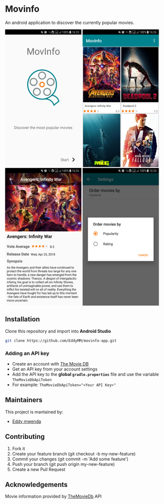 # Movinfo

An android application to discover the currently popular movies.

<img src="githubAssets/imgs/splash_screen.png" alt="Movie list screen" width=250 height=450 />  <img src="githubAssets/imgs/movie_list_screen.png" alt="Movie list screen" width=250 height=450 />  
<img src="githubAssets/imgs/movie_details_screen.png" alt="Movie list screen" width=250 height=450 />  <img src="githubAssets/imgs/settings_screen.png" alt="Movie list screen" width=250 height=450 />

## Installation
Clone this repository and import into **Android Studio**
```bash
git clone https://github.com/EddyMM/movinfo-app.git
```

### Adding an API key

- Create an account with [The Movie DB](https://www.themoviedb.org/)
- Get an API key from your account settings
- Add the API key to the **global `gradle.properties`** file 
and use the variable `TheMovieDbApiToken`
- For example:
`TheMovieDbApiToken="<Your API Key>"`

## Maintainers
This project is mantained by:
* [Eddy mwenda](https://github.com/EddyMM)


## Contributing

1. Fork it
2. Create your feature branch (git checkout -b my-new-feature)
3. Commit your changes (git commit -m 'Add some feature')
4. Push your branch (git push origin my-new-feature)
5. Create a new Pull Request

## Acknowledgements

Movie information provided by [TheMovieDb]((https://www.themoviedb.org/)) API